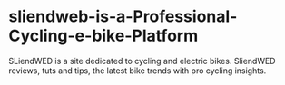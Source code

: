 # sliendweb-is-a-Professional-Cycling-e-bike-Platform
SLiendWED is a site dedicated to cycling and electric bikes. SliendWED reviews, tuts and tips, the latest bike trends with pro cycling insights.
